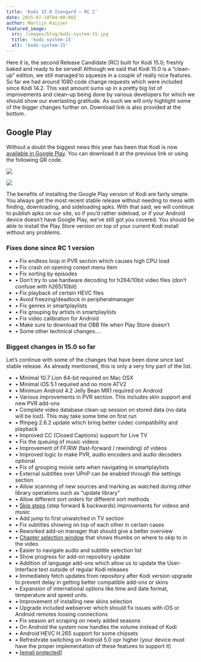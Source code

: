 ```yaml
---
title: 'Kodi 15.0 Isengard – RC 2'
date: 2015-07-10T04:00:00Z
author: Martijn Kaijser
featured_image:
  src: /images/blog/kodi-system-15.jpg
  title: 'kodi-system-15'
  alt: 'kodi-system-15'
---
```

Here it is, the second Release Candidate (RC) built for Kodi 15.0; freshly baked and ready to be served! Although we said that Kodi 15.0 is a “clean-up” edition, we still managed to squeeze in a couple of really nice features. So far we had around 1080 code change requests which were included since Kodi 14.2. This vast amount sums up in a pretty big list of improvements and clean-up being done by various developers for which we should show our everlasting gratitude. As such we will only highlight some of the bigger changes further on. Download link is also provided at the bottom.

 Google Play
-----------

 Without a doubt the biggest news this year has been that Kodi is now [available in Google Play](https://play.google.com/store/apps/details?id=org.xbmc.kodi). You can download it at the previous link or using the following QR code.

 [![](https://developer.android.com/images/brand/en_generic_rgb_wo_45.png)](https://play.google.com/store/apps/details?id=org.xbmc.kodi)

 [![](https://chart.googleapis.com/chart?cht=qr&chs=100x100&choe=UTF-8&chld=H|0&chl=https://goo.gl/gvJKBI)](https://play.google.com/store/apps/details?id=org.xbmc.kodi)

 The benefits of installing the Google Play version of Kodi are fairly simple. You always get the most recent stable release without needing to mess with finding, downloading, and sideloading apks. With that said, we will continue to publish apks on our site, so if you’d rather sideload, or if your Android device doesn’t have Google Play, we’ve still got you covered. You should be able to install the Play Store version on top of your current Kodi install without any problems.

 ### Fixes done since RC 1 version

 
 * • Fix endless loop in PVR section which causes high CPU load
 * • Fix crash on opening conext menu item
 * • Fix sorting by episodes
 * • Don’t try to use hardware decoding for h264/10bit video files (don’t confuse with h265/10bit)
 * • Fix playback of certain HEVC files
 * • Avoid freezing/deadlock in peripheralmanager
 * • Fix genres in smartplaylists
 * • Fix grouping by artists in smartplaylists
 * • Fix video calibration for Android
 * • Make sure to download the OBB file when Play Store doesn’t
 * • Some other technical changes….
 
 ### Biggest changes in 15.0 so far

 Let’s continue with some of the changes that have been done since last stable release. As already mentioned, this is only a very tiny part of the list.

 
 * • Minimal 10.7 Lion 64-bit required on Mac OSX
 * • Minimal iOS 5.1 required and no more ATV2
 * • Minimum Android 4.2 Jelly Bean MR1 required on Android
 * • Various improvements in PVR section. This includes skin support and new PVR add-ons
 * • Complete video database clean-up session on stored data (no data will be lost). This may take some time on first run
 * • ffmpeg 2.6.2 update which bring better codec compatibility and playback
 * • Improved CC (Closed Captions) support for Live TV
 * • Fix the queuing of music videos
 * • Improvement of FF/RW (fast-forward / rewinding) of videos
 * • Improved logic to make PVR, audio encoders and audio decoders optional
 * • Fix of grouping movie sets when navigating in smartplaylists
 * • External subtitles over UPnP can be enabled through the settings section
 * • Allow scanning of new sources and marking as watched during other library operations such as “update library”
 * • Allow different sort orders for different sort methods
 * • [Skip steps](https://www.youtube.com/watch?v=2QrhphxMJCQ) (step forward & backwards) improvements for videos and music
 * • Add jump to first unwatched in TV section
 * • Fix subtitles showing on top of each other in certain cases
 * • Reworked add-on manager that should give a better overview
 * • [Chapter selection window](https://www.youtube.com/watch?v=5wn4KIJcHNI) that shows thumbs on where to skip to in the video
 * • Easier to navigate audio and subtitle selection list
 * • Show progress for add-on repository update
 * • Addition of language add-ons which allow us to update the User-Interface text outside of regular Kodi releases
 * • Immediately fetch updates from repository after Kodi version upgrade to prevent delay in getting better compatible add-ons or skins
 * • Expansion of international options like time and date format, temperature and speed units.
 * • Improvement of installing new skins selection
 * • Upgrade included webserver which should fix issues with iOS or Android remotes loosing connections
 * • Fix season art scraping on newly added seasons
 * • On Android the system now handles the volume instead of Kodi
 * • Android HEVC H.265 support for some chipsets
 * • Refreshrate switching on Android 5.0 opr higher (your device must have the proper implementation of these features to support it)
 * • [[email protected]](/cdn-cgi/l/email-protection)  
 

